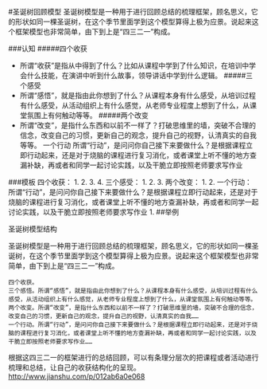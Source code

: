 #圣诞树回顾模型
圣诞树模型是一种用于进行回顾总结的梳理框架，顾名思义，它的形状如同一棵圣诞树，在这个季节里面学到这个模型算得上极为应景。说起来这个框架模型也非常简单，由下到上是“四三二一”构成。

###认知
#####四个收获
 - 所谓“收获”是指从中得到了什么？比如从课程中学到了什么知识，在培训中学会什么技能，在演讲中听到什么故事，领导讲话中学到什么逻辑。
#####三个感受
 - 所谓“感悟”，就是指由此你想到了什么？从课程本身有什么感受，从培训过程有什么感受，从活动组织上有什么感觉，从老师专业程度上想到了什么，从课堂氛围上有何触动等等。
#####两个改变
 - 所谓“改变”，是指什么东西和以前不一样了？打破思维里的墙，突破不合理的信念，改变自己的习惯，更新自己的观念，提升自己的视野，认清真实的自我等等。
一个行动
所谓“行动”，是问问你自己接下来要做什么？是根据课程立即行动起来，还是对于烧脑的课程进行复习消化，或者课堂上听不懂的地方查漏补缺，再或者和同学一起讨论实践，以及干脆立即按照老师要求写作业 

###模板
四个收获：
1.
2.
3.
4.
三个感受：
1.
2.
3.
两个改变：
1.
2.
一个行动：
所谓“行动”，是问问你自己接下来要做什么？是根据课程立即行动起来，还是对于烧脑的课程进行复习消化，或者课堂上听不懂的地方查漏补缺，再或者和同学一起讨论实践，以及干脆立即按照老师要求写作业
1.
##举例


圣诞树模型结构

圣诞树模型是一种用于进行回顾总结的梳理框架，顾名思义，它的形状如同一棵圣诞树，在这个季节里面学到这个模型算得上极为应景。说起来这个框架模型也非常简单，由下到上是“四三二一”构成。

    四个收获。
    三个感悟。所谓“感悟”，就是指由此你想到了什么？从课程本身有什么感受，从培训过程有什么感受，从活动组织上有什么感觉，从老师专业程度上想到了什么，从课堂氛围上有何触动等等。
    两个改变。所谓“改变”，是指什么东西和以前不一样了？打破思维里的墙，突破不合理的信念，改变自己的习惯，更新自己的观念，提升自己的视野，认清真实的自我……
    一个行动。所谓“行动”，是问问你自己接下来要做什么？是根据课程立即行动起来，还是对于烧脑的课程进行复习消化，或者课堂上听不懂的地方查漏补缺，再或者和同学一起讨论实践，以及干脆立即按照老师要求写作业……

根据这四三二一的框架进行的总结回顾，可以有条理分层次的把课程或者活动进行梳理和总结，让自己的收获结构化的呈现。
http://www.jianshu.com/p/012ab6a0e068